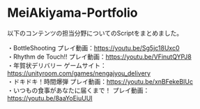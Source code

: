# MeiAkiyama-Portfolio

以下のコンテンツの担当分野についてのScriptをまとめました。

・BottleShooting プレイ動画：https://youtu.be/Sg5jc18Uxc0<br>
・Rhythm de Touch!! プレイ動画：https://youtu.be/VFinutQYPJ8<br>
・年賀状デリバリー ゲームサイト：https://unityroom.com/games/nengajyou_delivery<br>
・ドキドキ！時間爆弾 プレイ動画：https://youtu.be/xnBFekeBIUc<br>
・いつもの食事があなたに届くまで！ プレイ動画：https://youtu.be/8aaYoEiuUUI

